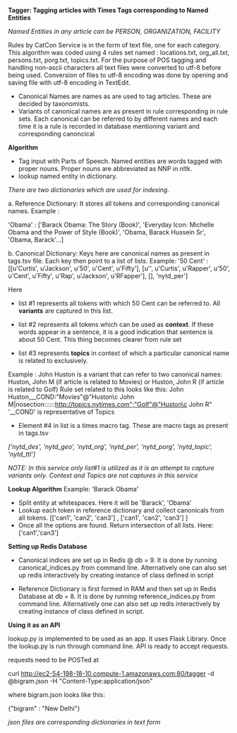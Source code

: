 **Tagger: Tagging articles with Times Tags corresponding to Named Entities**

*Named Entities in any article can be PERSON, ORGANIZATION, FACILITY*

Rules by CatCon Service is in the form of text file, one for each category. This algorithm was coded using 4 rules set named : locations.txt, org_all.txt, persons.txt, porg.txt, topics.txt. For the purpose of POS tagging and handling non-ascii characters all text files were converted to utf-8 before being used. Conversion of files to utf-8 encoding was done by opening and saving file with utf-8 encoding in TextEdit. 

* Canonical Names are names as are used to tag articles. These are decided by taxonomists. 
* Variants of canonical names are as present in rule corresponding in rule sets. Each canonical can be referred to by different names and each time it is a rule is recorded in database mentioning variant and corresponding canoncical

**Algorithm**

- Tag input with Parts of Speech. Named entities are words tagged with proper nouns. Proper nouns are abbreviated as NNP in nltk.
- lookup named entity in dictionary. 

*There are two dictionaries which are used for indexing.* 

a. Reference Dictionary: It stores all tokens and corresponding canonical names.
Example :

'Obama' : ['Barack Obama: The Story (Book)', 'Everyday Icon: Michelle Obama and the Power of Style (Book)', 'Obama, Barack Hussein Sr', 'Obama, Barack'...]

b. Canonical Dictionary: Keys here are canonical names as present in tags.tsv file. Each key then point to a list of lists. 
Example:
'50 Cent' : [[u'Curtis', u'Jackson', u'50', u'Cent', u'Fifty'], [u'', u'Curtis', u'Rapper', u'50', u'Cent', u'Fifty', u'Rap', u'Jackson', u'RFapper'], [], 'nytd_per']

Here 

 - list #1 represents all tokens with which 50 Cent can be referred to. All **variants** are captured in this list.
 
 - list #2 represents all tokens which can be used as **context**. If these words appear in a sentence, it is a good indication that sentence is about 50 Cent. This thing becomes clearer from rule set

 - list #3 represents **topics** in context of which a particular canonical name is related to exclusively.

Example : John Huston is a variant that can refer to two canonical names: Huston, John M (if article is related to Movies) or Huston, John R (if article is related to Golf)
Rule set related to this looks like this:
 John Huston,__COND:"Movies"@"Huston\c John M|nosection::::::http://topics.nytimes.com";"Golf"@"Huston\c John R"
'__COND' is representative of Topics

 - Element #4 in list is a times macro tag. These are macro tags as present in tags.tsv
 
*['nytd_des', 'nytd_geo', 'nytd_org', 'nytd_per', 'nytd_porg', 'nytd_topic', 'nytd_ttl']*

*NOTE: In this service only list#1 is utilized as it is an attempt to capture variants only. Context and Topics are not captures in this service*

**Lookup Algorithm**
Example: 'Barack Obama'
 - Split entity at whitespaces. Here it will be 'Barack', 'Obama'
 - Lookup each token in reference dictionary and collect canonicals from all tokens. [['can1', 'can2', 'can3'] , ['can1', 'can2', 'can3'] ]
 - Once all the options are found. Return intersection of all lists. Here: ['can1','can3'] 


**Setting up Redis Database**

 - Canonical indices are set up in Redis @ db = 9. It is done by running canonical_indices.py from command line. Alternatively one can also set up redis interactively by creating instance of class defined in script

 - Reference Dictionary is first formed in RAM and then set up in Redis Database at db = 8. It is done by running reference_indices.py from command line. Alternatively one can also set up redis interactively by creating instance of class defined in script. 

**Using it as an API**

lookup.py is implemented to be used as an app. It uses Flask Library. 
Once the lookup.py is run through command line. API is ready to accept requests. 

requests need to be POSTed at 

curl http://ec2-54-198-18-10.compute-1.amazonaws.com:80/tagger -d @bigram.json -H "Content-Type:application/json"

where bigram.json looks like this:

{"bigram" : "New Delhi"}


*json files are corresponding dictionaries in text form*
 



